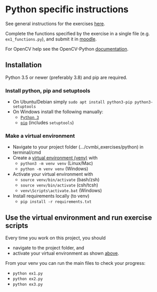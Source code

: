 # Python specific instructions

See general instructions for the exercises [here](../README.md).

Complete the functions specified by the exercise in a single file (e.g. `ex1_functions.py`), and submit it in [moodle](https://moodle.oulu.fi/course/view.php?id=4366&section=3).

For OpenCV help see the OpenCV-Python [documentation](https://docs.opencv.org/4.4.0/d0/de3/tutorial_py_intro.html).

## Installation

Python 3.5 or newer (preferably 3.8) and pip are required.

### Install python, pip and setuptools

* On Ubuntu/Debian simply `sudo apt install python3-pip python3-setuptools`
* On Windows install the following manually:
    * [`Python 3`](https://www.python.org/downloads/windows/)
    * [`pip`](https://pip.pypa.io/en/stable/installing/) (includes `setuptools`)

### Make a virtual environment

* Navigate to your project folder (.../cvmbi_exercises/python) in terminal/cmd
* Create a [virtual environment (venv)](https://docs.python.org/3/library/venv.html) with
    * `python3 -m venv venv` (Linux/Mac)
    * `python -m venv venv` (Windows)
* Activate your virtual environment with
    * `source venv/bin/activate` (bash/zsh)
    * `source venv/bin/activate` (csh/tcsh)
    * `venv\Scripts\activate.bat` (Windows)
* Install requirements locally (to venv)
    * `pip install -r requirements.txt`

## Use the virtual environment and run exercise scripts

Every time you work on this project, you should
* navigate to the project folder, and
* activate your virtual environment as shown [above](#make-a-virtual-environment).

From your venv you can run the main files to check your progress:
* `python ex1.py`
* `python ex2.py`
* `python ex3.py`

